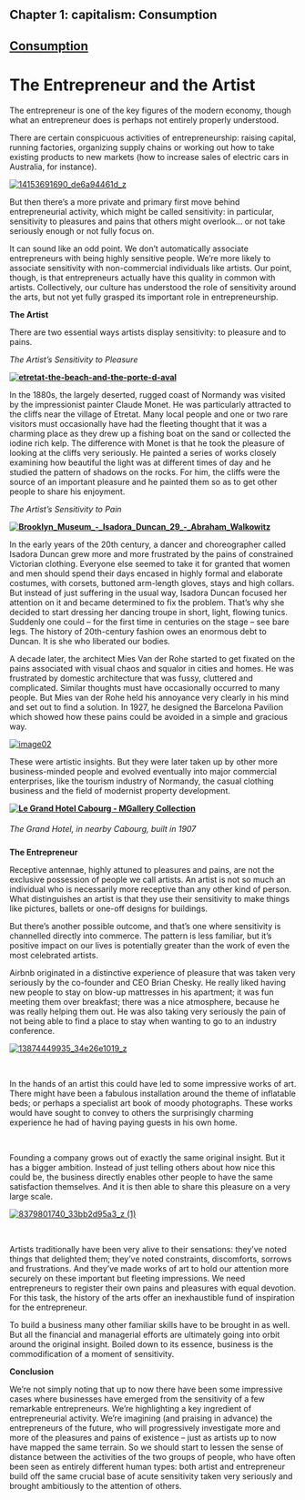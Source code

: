 Chapter  1: capitalism: Consumption
----------------------------------

[Consumption](../category/capitalism/consumption/index.html)
------------------------------------------------------------

The Entrepreneur and the Artist
===============================

The entrepreneur is one of the key figures of the modern economy, though what an entrepreneur does is perhaps not entirely properly understood.

<span style="font-weight: 400;">There are certain conspicuous activities of entrepreneurship: raising capital, running factories, organizing supply chains or working out how to take existing products to new markets (how to increase sales of electric cars in Australia, for instance).  </span>

[![14153691690\_de6a94461d\_z](http://i2.wp.com/www.thebookoflife.org/wp-content/uploads/2015/11/14153691690_de6a94461d_z.jpg?resize=635%2C425)](http://i1.wp.com/www.thebookoflife.org/wp-content/uploads/2015/11/14153691690_de6a94461d_z.jpg)

But then there’s a more private and primary first move behind entrepreneurial activity, which might be called sensitivity: in particular, sensitivity to pleasures and pains that others might overlook… or not take seriously enough or not fully focus on.

<span style="font-weight: 400;">It can sound like an odd point. We don’t automatically associate entrepreneurs with being highly sensitive people. We’re more likely to associate sensitivity with non-commercial individuals like artists. Our point, though, is that entrepreneurs actually have this quality in common with artists. Collectively, our culture has understood the role of sensitivity around the arts, but not yet fully grasped its important role in entrepreneurship.</span>

**The Artist**

<span style="font-weight: 400;">There are two essential ways artists display sensitivity: to pleasure and to pains.</span>

*<span style="font-weight: 400;">The Artist’s Sensitivity to Pleasure</span>*

****[![etretat-the-beach-and-the-porte-d-aval](http://i1.wp.com/www.thebookoflife.org/wp-content/uploads/2015/11/etretat-the-beach-and-the-porte-d-aval.jpg?resize=635%2C522)](http://i0.wp.com/www.thebookoflife.org/wp-content/uploads/2015/11/etretat-the-beach-and-the-porte-d-aval.jpg)****

<span style="font-weight: 400;">In the 1880s, the largely deserted, rugged coast of Normandy was visited by the impressionist painter Claude Monet. He was particularly attracted to the cliffs near the village of Etretat. Many local people and one or two rare visitors must occasionally have had the fleeting thought that it was a charming place as they drew up a fishing boat on the sand or collected the iodine rich kelp. The difference with Monet is that he took the pleasure of looking at the cliffs very seriously. He painted a series of works closely examining how beautiful the light was at different times of day and he studied the pattern of shadows on the rocks. For him, the cliffs were the source of an important pleasure and he painted them so as to get other people to share his enjoyment. </span>

*<span style="font-weight: 400;">The Artist’s Sensitivity to Pain</span>*

****[![Brooklyn\_Museum\_-\_Isadora\_Duncan\_29\_-\_Abraham\_Walkowitz](http://i2.wp.com/www.thebookoflife.org/wp-content/uploads/2015/11/Brooklyn_Museum_-_Isadora_Duncan_29_-_Abraham_Walkowitz.jpg?resize=400%2C656)](http://i1.wp.com/www.thebookoflife.org/wp-content/uploads/2015/11/Brooklyn_Museum_-_Isadora_Duncan_29_-_Abraham_Walkowitz.jpg)****

<span style="font-weight: 400;">In the early years of the 20th century, a dancer and choreographer called Isadora Duncan grew more and more frustrated by the pains of constrained Victorian clothing. Everyone else seemed to take it for granted that women and men should spend their days encased in highly formal and elaborate costumes, with corsets, buttoned arm-length gloves, stays and high collars. But instead of just suffering in the usual way, Isadora Duncan focused her attention on it and became determined to fix the problem. That’s why she decided to start dressing her dancing troupe in short, light, flowing tunics. Suddenly one could – for the first time in centuries on the stage – see bare legs. The history of 20th-century fashion owes an enormous debt to Duncan. It is she who liberated our bodies.</span>

<span style="font-weight: 400;">A decade later, the architect Mies Van der Rohe started to get fixated on the pains associated with visual chaos and squalor in cities and homes. He was frustrated by domestic architecture that was fussy, cluttered and complicated. Similar thoughts must have occasionally occurred to many people. But Mies van der Rohe held his annoyance very clearly in his mind and set out to find a solution. In 1927, he designed the Barcelona Pavilion which showed how these pains could be avoided in a simple and gracious way.</span>

[![image02](http://i2.wp.com/www.thebookoflife.org/wp-content/uploads/2015/11/image021.png?resize=635%2C287)](http://i0.wp.com/www.thebookoflife.org/wp-content/uploads/2015/11/image021.png)

<span style="font-weight: 400;">These were artistic insights. But they were later taken up by other more business-minded people and evolved eventually into major commercial enterprises, like the tourism industry of Normandy, the casual clothing business and the field of modernist property development.</span>

****[![Le Grand Hotel Cabourg - MGallery Collection](http://i2.wp.com/www.thebookoflife.org/wp-content/uploads/2015/11/image01.jpg?resize=400%2C301)](http://i2.wp.com/www.thebookoflife.org/wp-content/uploads/2015/11/image01.jpg)****

##### <span style="font-weight: 400;">The Grand Hotel, in nearby Cabourg, built in 1907</span>

**The Entrepreneur**

<span style="font-weight: 400;">Receptive antennae, highly attuned to pleasures and pains, are not the exclusive possession of people we call artists. An artist is not so much an individual who is necessarily more receptive than any other kind of person. What distinguishes an artist is that they use their sensitivity to make things like pictures, ballets or one-off designs for buildings.</span>

<span style="font-weight: 400;">But there’s another possible outcome, and that’s one where sensitivity is channelled directly into commerce. The pattern is less familiar, but it’s positive impact on our lives is potentially greater than the work of even the most celebrated artists.</span>

<span style="font-weight: 400;">Airbnb originated in a distinctive experience of pleasure that was taken very seriously by the co-founder and CEO Brian Chesky. He really liked having new people to stay on blow-up mattresses in his apartment; it was fun meeting them over breakfast; there was a nice atmosphere, because he was really helping them out. He was also taking very seriously the pain of not being able to find a place to stay when wanting to go to an industry conference.</span>

[![13874449935\_34e26e1019\_z](http://i1.wp.com/www.thebookoflife.org/wp-content/uploads/2015/11/13874449935_34e26e1019_z.jpg?resize=635%2C431)](http://i0.wp.com/www.thebookoflife.org/wp-content/uploads/2015/11/13874449935_34e26e1019_z.jpg)

 

<span style="font-weight: 400;">In the hands of an artist this could have led to some impressive works of art. There might have been a fabulous installation around the theme of inflatable beds; or perhaps a specialist art book of moody photographs. These works would have sought to convey to others the surprisingly charming experience he had of having paying guests in his own home.</span>

 

<span style="font-weight: 400;">Founding a company grows out of exactly the same original insight. But it has a bigger ambition. Instead of just telling others about how nice this could be, the business directly enables other people to have the same satisfaction themselves. And it is then able to share this pleasure on a very large scale.</span>

[![8379801740\_33bb2d95a3\_z (1)](http://i1.wp.com/www.thebookoflife.org/wp-content/uploads/2015/11/8379801740_33bb2d95a3_z-1.jpg?resize=635%2C342)](http://i1.wp.com/www.thebookoflife.org/wp-content/uploads/2015/11/8379801740_33bb2d95a3_z-1.jpg)

 

Artists traditionally have been very alive to their sensations: they’ve noted things that delighted them; they’ve noted constraints, discomforts, sorrows and frustrations. And they’ve made works of art to hold our attention more securely on these important but fleeting impressions. We need entrepreneurs to register their own pains and pleasures with equal devotion. For this task, the history of the arts offer an inexhaustible fund of inspiration for the entrepreneur.

<span style="font-weight: 400;">To build a business many other familiar skills have to be brought in as well. But all the financial and managerial efforts are ultimately going into orbit around the original insight. Boiled down to its essence, business is the commodification of a moment of sensitivity.</span>

**Conclusion**

<span style="font-weight: 400;">We’re not simply noting that up to now there have been some impressive cases where businesses have emerged from the sensitivity of a few remarkable entrepreneurs. We’re highlighting a key ingredient of entrepreneurial activity. We’re imagining (and praising in advance) the entrepreneurs of the future, who will progressively investigate more and more of the pleasures and pains of existence – just as artists up to now have mapped the same terrain. So we should start to lessen the sense of distance between the activities of the two groups of people, who have often been seen as entirely different human types: both artist and entrepreneur build off the same crucial base of acute sensitivity taken very seriously and brought ambitiously to the attention of others.</span>

